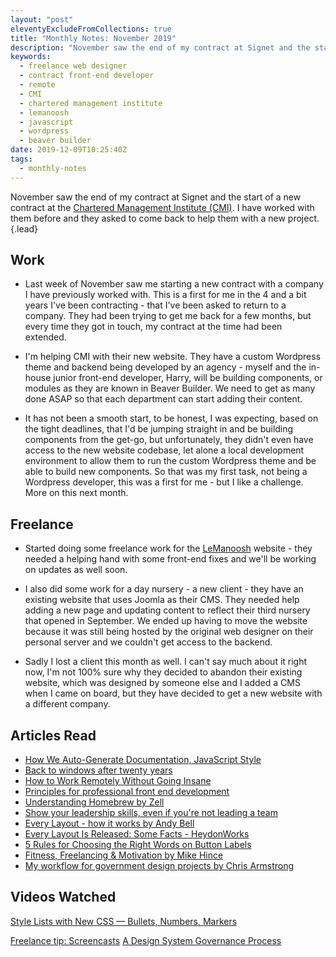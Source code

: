 ```yaml
---
layout: "post"
eleventyExcludeFromCollections: true
title: "Monthly Notes: November 2019"
description: "November saw the end of my contract at Signet and the start of a new contract at the Chartered Management Institute (CMI). I have worked with them before and they asked to come back to help them with a new project."
keywords:
  - freelance web designer
  - contract front-end developer
  - remote
  - CMI
  - chartered management institute
  - lemanoosh
  - javascript
  - wordpress
  - beaver builder
date: 2019-12-09T10:25:40Z
tags:
  - monthly-notes
---
```

November saw the end of my contract at Signet and the start of a new contract at the [Chartered Management Institute (CMI)](https://www.managers.org.uk "Chartered Management Institute (CMI)"). I have worked with them before and they asked to come back to help them with a new project.{.lead}

## Work
- Last week of November saw me starting a new contract with a company I have previously worked with. This is a first for me in the 4 and a bit years I've been contracting - that I've been asked to return to a company. They had been trying to get me back for a few months, but every time they got in touch, my contract at the time had been extended.

- I'm helping CMI with their new website. They have a custom Wordpress theme and backend being developed by an agency - myself and the in-house junior front-end developer, Harry, will be building components, or modules as they are known in Beaver Builder. We need to get as many done ASAP so that each department can start adding their content.

- It has not been a smooth start, to be honest, I was expecting, based on the tight deadlines, that I'd be jumping straight in and be building components from the get-go, but unfortunately, they didn't even have access to the new website codebase, let alone a local development environment to allow them to run the custom Wordpress theme and be able to build new components. So that was my first task, not being a Wordpress developer, this was a first for me - but I like a challenge. More on this next month.


## Freelance
- Started doing some freelance work for the [LeManoosh](https://lemanoosh.com/ "LeManoosh") website - they needed a helping hand with some front-end fixes and we'll be working on updates as well soon.

- I also did some work for a day nursery - a new client - they have an existing website that uses Joomla as their CMS. They needed help adding a new page and updating content to reflect their third nursery that opened in September.  We ended up having to move the website because it was still being hosted by the original web designer on their personal server and we couldn't get access to the backend.

- Sadly I lost a client this month as well. I can't say much about it right now, I'm not 100% sure why they decided to abandon their existing website, which was designed by someone else and I added a CMS when I came on board, but they have decided to get a new website with a different company.



## Articles Read
- [How We Auto-Generate Documentation, JavaScript Style](https://snipcart.com/blog/generate-documentation-javascript "How We Auto-Generate Documentation, JavaScript Style")
- [Back to windows after twenty years](https://m.signalvnoise.com/back-to-windows-after-twenty-years/ "Back to windows after twenty years")
- [How to Work Remotely Without Going Insane](https://dev.to/scahhht/how-to-work-remotely-without-going-insane-28l6 "How to Work Remotely Without Going Insane")
- [Principles for professional front end development](https://gomakethings.com/principles-for-professional-front-end-development/ "Principles for professional front end development")
- [Understanding Homebrew by Zell](https://zellwk.com/blog/homebrew/ "Understanding Homebrew by Zell")
- [Show your leadership skills, even if you're not leading a team](https://dev.to/yashints/show-your-leadership-skills-even-if-you-re-not-leading-a-team-4d0n "Show your leadership skills, even if you're not leading a team")
- [Every Layout - how it works by Andy Bell](https://archive.hankchizljaw.com/wrote/every-layout-how-it-works/ "Every Layout - how it works by Andy Bell")
- [Every Layout Is Released: Some Facts - HeydonWorks](https://heydonworks.com/article/every-layout-is-released:-some-facts/ "Every Layout Is Released: Some Facts - HeydonWorks")
- [5 Rules for Choosing the Right Words on Button Labels](https://uxmovement.com/buttons/5-rules-for-choosing-the-right-words-on-button-labels/ "5 Rules for Choosing the Right Words on Button Labels")
- [Fitness, Freelancing & Motivation by Mike Hince](https://mikehince.com/thoughts/fitness-and-motivation/ "Fitness, Freelancing & Motivation by Mike Hince")
- [My workflow for government design projects by Chris Armstrong](https://chrisarmstrong.io/Government-Design-Workflow/ "My workflow for government design projects by Chris Armstrong")

## Videos Watched
[Style Lists with New CSS — Bullets, Numbers, Markers](https://youtu.be/2awepiNoaZI "Style Lists with New CSS — Bullets, Numbers, Markers")

[Freelance tip: Screencasts](https://youtu.be/g3pYvGW-B20 "Freelance tip: Screencasts")
[A Design System Governance Process](https://youtu.be/5Zc3W4NpiA8 "A Design System Governance Process")
